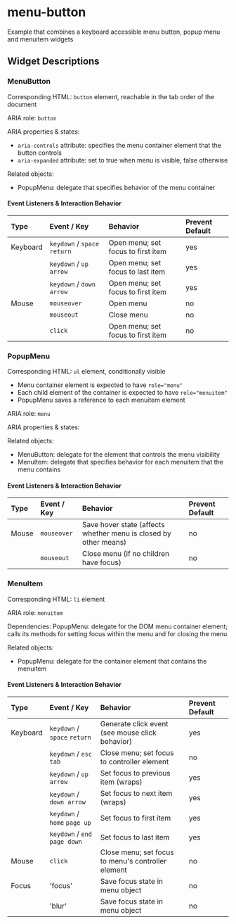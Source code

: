 # menu-button
Example that combines a keyboard accessible menu button, popup menu and menuitem widgets

## Widget Descriptions

### MenuButton
Corresponding HTML: `button` element, reachable in the tab order of the document

ARIA role:  `button`

ARIA properties & states:

* `aria-controls` attribute: specifies the menu container element that the button controls
* `aria-expanded` attribute: set to true when menu is visible, false otherwise

Related objects:

* PopupMenu: delegate that specifies behavior of the menu container

#### Event Listeners & Interaction Behavior

| Type         | Event / Key                  | Behavior                           | Prevent Default |
| :----------- | :--------------------------- |:---------------------------------- | :-------------- |
| Keyboard     | `keydown` / `space` `return` | Open menu; set focus to first item | yes |
|              | `keydown` / `up arrow`       | Open menu; set focus to last item  | yes |
|              | `keydown` / `down arrow`     | Open menu; set focus to first item | yes |
| Mouse        | `mouseover`                  | Open menu                          | no  |
|              | `mouseout`                   | Close menu                         | no  |
|              | `click`                      | Open menu; set focus to first item | no  |

### PopupMenu
Corresponding HTML: `ul` element, conditionally visible

* Menu container element is expected to have `role="menu"`
* Each child element of the container is expected to have `role="menuitem"`
* PopupMenu saves a reference to each menuitem element

ARIA role:  `menu`

ARIA properties & states:

Related objects:

* MenuButton: delegate for the element that controls the menu visibility
* MenuItem: delegate that specifies behavior for each menuitem that the menu contains

#### Event Listeners & Interaction Behavior

| Type         | Event / Key         | Behavior      | Prevent Default |
| :----------- | :------------------ |:------------- | :-------------- |
| Mouse        | `mouseover`         | Save hover state (affects whether menu is closed by other means)  | no |
|              | `mouseout`          | Close menu (if no children have focus) | no |

### MenuItem
Corresponding HTML: `li` element

ARIA role:  `menuitem`

Dependencies: PopupMenu: delegate for the DOM menu container element; calls its methods for
setting focus within the menu and for closing the menu

Related objects:

* PopupMenu: delegate for the container element that contains the menuitem

#### Event Listeners & Interaction Behavior

| Type         | Event / Key                    | Behavior                           | Prevent Default |
| :----------- | :----------------------------- |:---------------------------------- | :-------------- |
| Keyboard     | `keydown` / `space` `return`   | Generate click event (see mouse click behavior) | yes |
|              | `keydown` / `esc` `tab`        | Close menu; set focus to controller element | no |
|              | `keydown` / `up arrow`         | Set focus to previous item (wraps) | yes |
|              | `keydown` / `down arrow`       | Set focus to next item (wraps)     | yes |
|              | `keydown` / `home` `page up`   | Set focus to first item            | yes |
|              | `keydown` / `end` `page down`  | Set focus to last item             | yes |
| Mouse        | `click`                        | Close menu; set focus to menu's controller element | no |
| Focus        | 'focus'                        | Save focus state in menu object    | no |
|              | 'blur'                         | Save focus state in menu object    | no |
